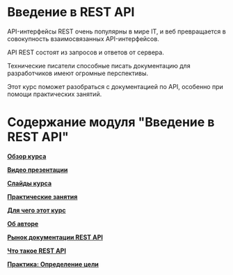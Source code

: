 # Введение в REST API

API-интерфейсы REST очень популярны в мире IT, и веб превращается в совокупность взаимосвязанных API-интерфейсов.

API REST состоят из запросов и ответов от сервера.

Технические писатели способные писать документацию для разработчиков имеют огромные перспективы.

Этот курс поможет разобраться с документацией по API, особенно при помощи практических занятий.

# Содержание модуля "Введение в REST API"

[**Обзор курса**](https://github.com/Starkovden/Documenting_APIs/blob/master/1.%20Introduction%20to%20REST%20APIs/1.1.%20Course%20Overview.md)

[**Видео презентации**](https://github.com/Starkovden/Documenting_APIs/blob/master/1.%20Introduction%20to%20REST%20APIs/1.2.%20Recorded%20video%20presentations.md)

[**Слайды курса**](https://github.com/Starkovden/Documenting_APIs/blob/master/1.%20Introduction%20to%20REST%20APIs/1.3.%20Course%20slides.md)

[**Практические занятия**](https://github.com/Starkovden/Documenting_APIs/blob/master/1.%20Introduction%20to%20REST%20APIs/1.4.%20Workshop%20activivties.md)

[**Для чего этот курс**](https://github.com/Starkovden/Documenting_APIs/blob/master/1.%20Introduction%20to%20REST%20APIs/1.5.%20Why%20I%20developed%20this%20course.md)

[**Об авторе**](https://github.com/Starkovden/Documenting_APIs/blob/master/1.%20Introduction%20to%20REST%20APIs/1.6.%20About%20the%20author.md)

[**Рынок документации REST API**](https://github.com/Starkovden/Documenting_APIs/blob/master/1.%20Introduction%20to%20REST%20APIs/1.7.The%20market%20for%20REST%20API%20documentation.md)

[**Что такое REST API**](https://github.com/Starkovden/Documenting_APIs/blob/master/1.%20Introduction%20to%20REST%20APIs/1.8.What%20is%20REST%20API.md)

[**Практика: Определение цели**](https://github.com/Starkovden/Documenting_APIs/blob/master/1.%20Introduction%20to%20REST%20APIs/1.9.%20Activity%20Identify%20your%20goals.md)
